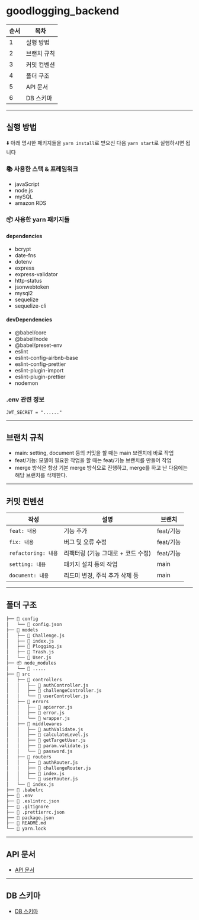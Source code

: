 # goodlogging_backend

순서 | 목차 
| --- | ---
| 1 | 실행 방법 
| 2 | 브랜치 규칙
| 3 | 커밋 컨벤션
| 4 | 폴더 구조
| 5 | API 문서
| 6 | DB 스키마
* * *

## 실행 방법
⬇️ 아래 명시한 패키지들을 ```yarn install```로 받으신 다음 ```yarn start```로 실행하시면 됩니다
### 📚 사용한 스택 & 프레임워크
* javaScript
* node.js
* mySQL
* amazon RDS
### 📦 사용한 yarn 패키지들
#### dependencies
* bcrypt
* date-fns
* dotenv
* express
* express-validator
* http-status
* jsonwebtoken
* mysql2
* sequelize
* sequelize-cli
#### devDependencies
* @babel/core
* @babel/node
* @babel/preset-env
* eslint
* eslint-config-airbnb-base
* eslint-config-prettier
* eslint-plugin-import
* eslint-plugin-prettier
* nodemon
### .env 관련 정보
```
JWT_SECRET = "......"
```
* * *

## 브랜치 규칙
* main: setting, document 등의 커밋을 할 때는 main 브랜치에 바로 작업
* feat/기능: 모델이 필요한 작업을 할 때는 feat/기능 브랜치를 만들어 작업
* merge 방식은 항상 기본 merge 방식으로 진행하고, merge를 하고 난 다음에는 해당 브랜치를 삭제한다.
* * * 

## 커밋 컨벤션
작성 | 설명 | 브랜치
| --- | --- | ---
| ```feat: 내용``` | 기능 추가 | feat/기능
| ```fix: 내용``` | 버그 및 오류 수정 | feat/기능
| ```refactoring: 내용``` | 리팩터링 (기능 그대로 + 코드 수정) | feat/기능
| ```setting: 내용``` | 패키지 설치 등의 작업 | main
| ```document: 내용``` | 리드미 변경, 주석 추가 삭제 등 | main
* * *

## 폴더 구조
```bash
├── 📂 config
│   └── 📜 config.json
├── 📂 models
│   ├── 📜 Challenge.js
│   ├── 📜 index.js
│   ├── 📜 Plogging.js
│   ├── 📜 Trash.js
│   └── 📜 User.js
├── 📦 node_modules
│   └── 📂 .....
├── 📂 src
│   ├── 📂 controllers
│   │   ├── 📜 authController.js
│   │   ├── 📜 challengeController.js
│   │   └── 📜 userController.js
│   ├── 📂 errors
│   │   ├── 📜 apierror.js
│   │   ├── 📜 error.js
│   │   └── 📜 wrapper.js
│   ├── 📂 middlewares
│   │   ├── 📜 authValidate.js
│   │   ├── 📜 calculateLevel.js
│   │   ├── 📜 getTargetUser.js
│   │   ├── 📜 param.validate.js
│   │   └── 📜 password.js
│   ├── 📂 routers
│   │   ├── 📜 authRouter.js
│   │   ├── 📜 challengeRouter.js
│   │   ├── 📜 index.js
│   │   └── 📜 userRouter.js
│   └── 📜 index.js
├── 📜 .babelrc
├── 📜 .env
├── 📜 .eslintrc.json
├── 📜 .gitignore
├── 📜 .prettierrc.json
├── 📜 package.json
├── 📜 README.md
└── 📜 yarn.lock
``` 
* * *

## API 문서
* [API 문서](https://www.notion.so/API-fef523bc86db48fd9515d1feeddf5517)

* * *

## DB 스키마
* [DB 스키마](https://www.notion.so/DB-308d3a8941ff4320b33e7bc6deb496d3)